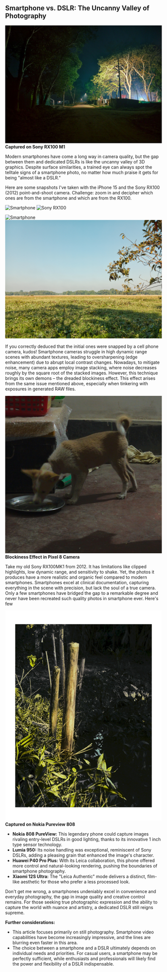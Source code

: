 ## Smartphone vs. DSLR: The Uncanny Valley of Photography

![image_scene](https://github.com/fr0xk/Scripts/blob/main/images/1000019082-01~2.jpg)
**Captured on Sony RX100 M1**

Modern smartphones have come a long way in camera quality, but the gap between them and dedicated DSLRs is like the uncanny valley of 3D graphics. Despite surface similarities, a trained eye can always spot the telltale signs of a smartphone photo, no matter how much praise it gets for being "almost like a DSLR."

Here are some snapshots I've taken with the iPhone 15 and the Sony RX100 (2012) point-and-shoot camera. Challenge: zoom in and decipher which ones are from the smartphone and which are from the RX100.

![Smartphone](https://github.com/fr0xk/Scripts/blob/main/images/dome%201.jpg)
![Sony RX100](https://github.com/fr0xk/Scripts/blob/main/images/dome%202.jpg)

![Smartphone](https://github.com/fr0xk/Scripts/blob/main/images/horizon%201.jpg)
![Sony RX100](https://github.com/fr0xk/Scripts/blob/main/images/horizon%202.jpeg)

If you correctly deduced that the initial ones were snapped by a cell phone camera, kudos! Smartphone cameras struggle in high dynamic range scenes with abundant textures, leading to oversharpening (edge enhancement) due to abrupt local contrast changes. Nowadays, to mitigate noise, many camera apps employ image stacking, where noise decreases roughly by the square root of the stacked images. However, this technique brings its own demons – the dreaded blockiness effect. This effect arises from the same issue mentioned above, especially when tinkering with exposures in generated RAW files.

![blockiness](https://github.com/fr0xk/Scripts/blob/main/images/PXL_20231231_230518277-01.jpeg)
**Blockiness Effect in Pixel 8 Camera**

Take my old Sony RX100MK1 from 2012. It has limitations like clipped highlights, low dynamic range, and sensitivity to shake. Yet, the photos it produces have a more realistic and organic feel compared to modern smartphones. Smartphones excel at clinical documentation, capturing everything in the scene with precision, but lack the soul of a true camera. Only a few smartphones have bridged the gap to a remarkable degree and never have been recreated such quality photos in smartphone ever. Here's few

![uncanny_valley](https://github.com/fr0xk/Scripts/blob/main/images/IMG_20231231_163831.jpg)
**Captured on Nokia Pureview 808**

- **Nokia 808 PureView:** This legendary phone could capture images rivaling entry-level DSLRs in good lighting, thanks to its innovative 1 inch type sensor technology.
- **Lumia 950:** Its noise handling was exceptional, reminiscent of Sony DSLRs, adding a pleasing grain that enhanced the image's character.
- **Huawei P40 Pro Plus:** With its Leica collaboration, this phone offered more control and natural-looking rendering, pushing the boundaries of smartphone photography.
- **Xiaomi 12S Ultra:** The "Leica Authentic" mode delivers a distinct, film-like aesthetic for those who prefer a less processed look.

Don't get me wrong, a smartphones undeniably excel in convenience and everyday photography, the gap in image quality and creative control remains. For those seeking true photographic expression and the ability to capture the world with nuance and artistry, a dedicated DSLR still reigns supreme.

**Further considerations:**

- This article focuses primarily on still photography. Smartphone video capabilities have become increasingly impressive, and the lines are blurring even faster in this area.
- The choice between a smartphone and a DSLR ultimately depends on individual needs and priorities. For casual users, a smartphone may be perfectly sufficient, while enthusiasts and professionals will likely find the power and flexibility of a DSLR indispensable.



